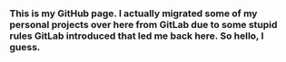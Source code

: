 ### This is my GitHub page. I actually migrated some of my personal projects over here from GitLab due to some stupid rules GitLab introduced that led me back here. So hello, I guess.
